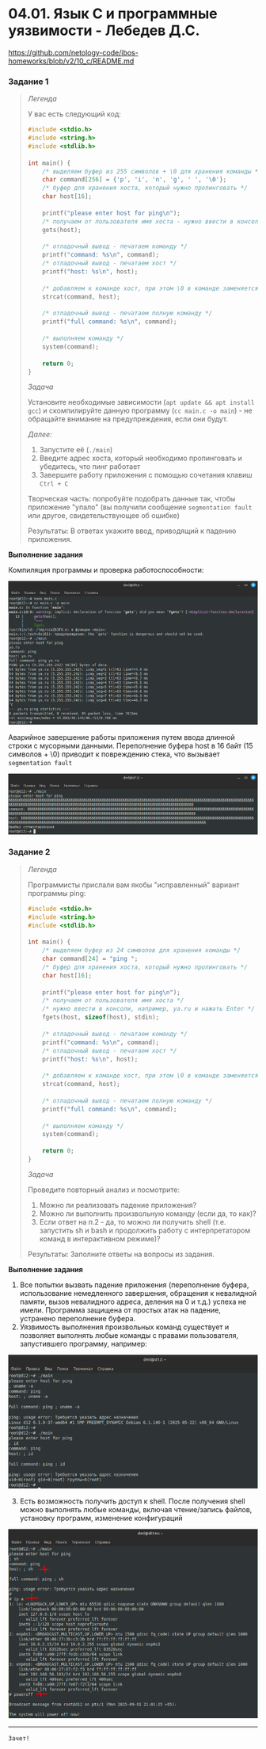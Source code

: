 # 04.01. Язык C и программные уязвимости - Лебедев Д.С.
https://github.com/netology-code/ibos-homeworks/blob/v2/10_c/README.md
### Задание 1
> *Легенда*
> 
> У вас есть следующий код:
> 
> ```c
> #include <stdio.h>
> #include <string.h>
> #include <stdlib.h>
> 
> int main() {
>     /* выделяем буфер из 255 символов + \0 для хранения команды */
>     char command[256] = {'p', 'i', 'n', 'g', ' ', '\0'};
>     /* буфер для хранения хоста, который нужно пропинговать */
>     char host[16];
> 
>     printf("please enter host for ping\n");
>     /* получаем от пользователя имя хоста - нужно ввести в консоли, например, ya.ru и нажать Enter */
>     gets(host);
> 
>     /* отладочный вывод - печатаем команду */
>     printf("command: %s\n", command);
>     /* отладочный вывод - печатаем хост */
>     printf("host: %s\n", host);
> 
>     /* добавляем к команде хост, при этом \0 в команде заменяется на первый символ из host */
>     strcat(command, host);
> 
>     /* отладочный вывод - печатаем полную команду */
>     printf("full command: %s\n", command);
> 
>     /* выполняем команду */
>     system(command);
> 
>     return 0;
> }
> ```
> 
> *Задача*
> 
> Установите необходимые зависимости (`apt update && apt install gcc`) и скомпилируйте данную программу (`cc main.c -o main`) - не обращайте внимание на предупреждения, если они будут.
> 
> *Далее:* 
> 
> 1. Запустите её (`./main`)
> 2. Введите адрес хоста, который необходимо пропинговать и убедитесь, что пинг работает
> 3. Завершите работу приложения с помощью сочетания клавиш `Ctrl + C`
> 
> Творческая часть: попробуйте подобрать данные так, чтобы приложение "упало" (вы получили сообщение `segmentation fault` или другое, свидетельствующее об ошибке)
> 
> Результаты: В ответах укажите ввод, приводящий к падению приложения.

**Выполнение задания**

Компиляция программы и проверка работоспособности:

![](_att/040401/040101-01-01.png)  

Аварийное завершение работы приложения путем ввода длинной строки с мусорными данными. Переполнение буфера host в 16 байт (15 символов + \0) приводит к повреждению стека, что вызывает `segmentation fault`

![](_att/040401/040101-01-02.png)  

### Задание 2
> *Легенда*
> 
> Программисты прислали вам якобы "исправленный" вариант программы ping:
> 
> ```c
> #include <stdio.h>
> #include <string.h>
> #include <stdlib.h>
> 
> int main() {
>     /* выделяем буфер из 24 символов для хранения команды */
>     char command[24] = "ping ";
>     /* буфер для хранения хоста, который нужно пропинговать */
>     char host[16];
> 
>     printf("please enter host for ping\n");
>     /* получаем от пользователя имя хоста */
>     /* нужно ввести в консоли, например, ya.ru и нажать Enter */
>     fgets(host, sizeof(host), stdin);
> 
>     /* отладочный вывод - печатаем команду */
>     printf("command: %s\n", command);
>     /* отладочный вывод - печатаем хост */
>     printf("host: %s\n", host);
> 
>     /* добавляем к команде хост, при этом \0 в команде заменяется на первый символ из host */
>     strcat(command, host);
> 
>     /* отладочный вывод - печатаем полную команду */
>     printf("full command: %s\n", command);
> 
>     /* выполняем команду */
>     system(command);
> 
>     return 0;
> }
> ```
> 
> *Задача*
> 
> Проведите повторный анализ и посмотрите: 
> 1. Можно ли реализовать падение приложения? 
> 2. Можно ли выполнить произвольную команду (если да, то как)? 
> 3. Если ответ на п.2 - да, то можно ли получить shell (т.е. запустить sh и bash и продолжить работу с интерпретатором команд в интерактивном режиме)?
> 
> Результаты: Заполните ответы на вопросы из задания.

**Выполнение задания**

1. Все попытки вызвать падение приложения (переполнение буфера, использование немедленного завершения, обращения к невалидной памяти, вызов невалидного адреса, деления на 0 и т.д.) успеха не имели. Программа защищена от простых атак на падение, устранено переполнение буфера.
2. Уязвимость выполнения произвольных команд существует и позволяет выполнять любые команды с правами пользователя, запустившего программу, например:

![](_att/040401/040101-02-01.png)

3. Есть возможность получить доступ к shell. После получения shell можно выполнять любые команды, включая чтение/запись файлов, установку программ, изменение конфигураций

![](_att/040401/040101-02-02.png)

---
```
Зачет!
```